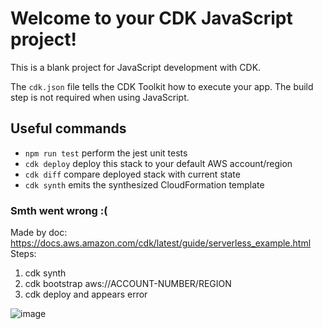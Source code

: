 # Welcome to your CDK JavaScript project!

This is a blank project for JavaScript development with CDK.

The `cdk.json` file tells the CDK Toolkit how to execute your app. The build step is not required when using JavaScript.

## Useful commands

 * `npm run test`         perform the jest unit tests
 * `cdk deploy`           deploy this stack to your default AWS account/region
 * `cdk diff`             compare deployed stack with current state
 * `cdk synth`            emits the synthesized CloudFormation template



### Smth went wrong :( 
Made by doc: https://docs.aws.amazon.com/cdk/latest/guide/serverless_example.html
Steps: 
1. cdk synth
2. cdk bootstrap aws://ACCOUNT-NUMBER/REGION
3. cdk deploy and appears error

![image](https://user-images.githubusercontent.com/2552396/140837928-07586c49-e480-4342-bf11-0413bc156225.png)


